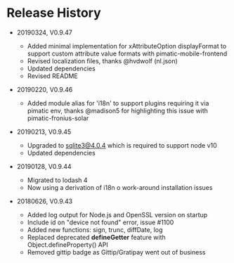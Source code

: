 # Release History

* 20190324, V0.9.47
    * Added minimal implementation for xAttributeOption displayFormat to support custom attribute 
      value formats with pimatic-mobile-frontend
    * Revised localization files, thanks @hvdwolf (nl.json)
    * Updated dependencies
    * Revised README
    
* 20190220, V0.9.46
    * Added module alias for 'i18n' to support plugins requiring it via pimatic env, thanks @madison5 for
      highlighting this issue with pimatic-fronius-solar 

* 20190213, V0.9.45

    * Upgraded to sqlite3@4.0.4 which is required to support node v10
    * Updated dependencies

* 20190128, V0.9.44
    * Migrated to lodash 4
    * Now using a derivation of i18n o work-around installation issues
    
* 20180626, V0.9.43

    * Added log output for Node.js and OpenSSL version on startup
    * Include id on "device not found" error, issue #1100
    * Added new functions: sign, trunc, diffDate, log
    * Replaced deprecated __defineGetter__ feature with Object.defineProperty() API	
    * Removed gittip badge as Gittip/Gratipay went out of business
